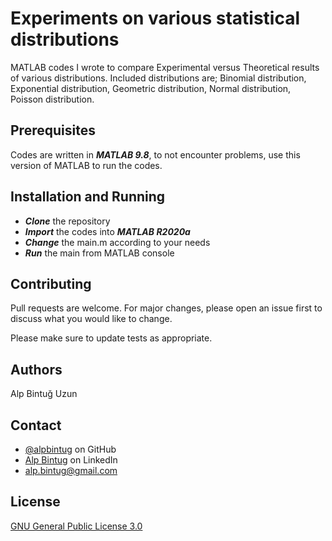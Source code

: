 # Experiments on various statistical distributions
MATLAB codes I wrote to compare Experimental versus Theoretical results of various distributions.
Included distributions are; Binomial distribution, Exponential distribution, Geometric distribution, Normal distribution, Poisson distribution.

## Prerequisites

Codes are written in ***MATLAB 9.8***, to not encounter problems, use this version of MATLAB to run the codes.

## Installation and Running

- ***Clone*** the repository
- ***Import*** the codes into ***MATLAB R2020a***
- ***Change*** the main.m according to your needs
- ***Run*** the main from MATLAB console

## Contributing
Pull requests are welcome. For major changes, please open an issue first to discuss what you would like to change.

Please make sure to update tests as appropriate.

## Authors
Alp Bintuğ Uzun

## Contact
- [@alpbintug](https://github.com/alpbintug) on GitHub
- [Alp Bintug](www.linkedin.com/in/alpbintug) on LinkedIn
- alp.bintug@gmail.com

## License
[GNU General Public License 3.0](https://www.gnu.org/licenses/gpl-3.0.en.html)
